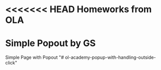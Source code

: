 <<<<<<< HEAD
Homeworks from OLA
=======
# Simple Popout by GS
Simple Page with Popout
"# ol-academy-popup-with-handling-outside-click" 
